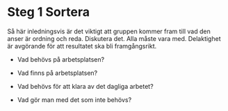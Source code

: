 # Steg 1 Sortera

Så här inledningsvis är det viktigt att gruppen kommer fram till vad den anser är ordning och reda. Diskutera det. Alla måste vara med. Delaktighet är avgörande för att resultatet ska bli framgångsrikt.

- Vad behövs på arbetsplatsen?

- Vad finns på arbetsplatsen?

- Vad behövs för att klara av det dagliga arbetet?

- Vad gör man med det som inte behövs?

<!-- ![enter image description here](https://lernia.itslearning.com/data/1821/C33238/Bilder/Kvalitet/image031.png) -->
